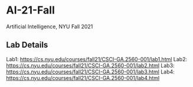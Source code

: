 # AI-21-Fall
Artificial Intelligence, NYU Fall 2021

## Lab Details
Lab1: https://cs.nyu.edu/courses/fall21/CSCI-GA.2560-001/lab1.html
Lab2: https://cs.nyu.edu/courses/fall21/CSCI-GA.2560-001/lab2.html
Lab3: https://cs.nyu.edu/courses/fall21/CSCI-GA.2560-001/lab3.html
Lab4: https://cs.nyu.edu/courses/fall21/CSCI-GA.2560-001/lab4.html
